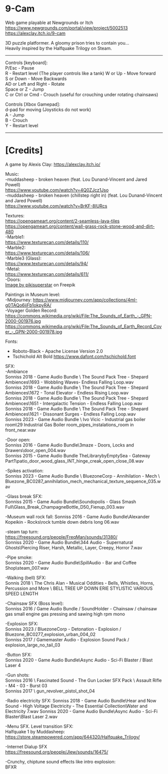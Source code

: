# 9-Cam  
Web game playable at Newgrounds or Itch  
https://www.newgrounds.com/portal/view/project/5002513  
https://alexclay.itch.io/9-cam  

3D puzzle platformer. A gloomy prison tries to contain you...  
Heavily inspired by the Halfquake Trilogy on Steam.  

--------------------

Controls [keyboard]:  
P/Esc - Pause  
R - Restart level
(The player controls like a tank)
W or Up - Move forward  
S or Down - Move Backwards  
AD or Left and Right - Rotate  
Space or Z - Jump  
C or Ctrl or Cmd - Crouch (useful for crouching under rotating chainsaws)  

Controls [Xbox Gamepad]:  
d-pad for moving (Joysticks do not work)  
A - Jump  
B - Crouch  
Y - Restart level  

------------------

# [Credits]  

A game by Alexis Clay:
https://alexclay.itch.io/

Music:  
-muddasheep - broken heaven (feat. Lou Dunand-Vincent and Jared Powell)  
https://www.youtube.com/watch?v=4Q0ZJcz1Jso  
-muddasheep - broken heaven (chillstep right in) (feat. Lou Dunand-Vincent and Jared Powell)  
https://www.youtube.com/watch?v=BrKF-8IURcs  

Textures:  
https://opengameart.org/content/2-seamless-lava-tiles  
https://opengameart.org/content/wall-grass-rock-stone-wood-and-dirt-480  
-Marble1:  
https://www.texturecan.com/details/110/  
-Marble2:  
https://www.texturecan.com/details/106/  
-Marble3 (Glass):  
https://www.texturecan.com/details/94/  
-Metal:  
https://www.texturecan.com/details/611/  
-Doors:  
<a href="https://www.freepik.com/free-vector/realistic-doors-collection-illustration_17806539.htm#query=door%20texture&position=3&from_view=keyword&track=ais">Image by pikisuperstar</a> on Freepik  

Paintings in Museum level:  
-Midjourney: https://www.midjourney.com/app/collections/4mI-g0TAQo6iiFb1okpyRA/  
-Voyager Golden Record:  
https://commons.wikimedia.org/wiki/File:The_Sounds_of_Earth_-_GPN-2000-001976.jpg  
https://commons.wikimedia.org/wiki/File:The_Sounds_of_Earth_Record_Cover_-_GPN-2000-001978.jpg  

Fonts:  
- Roboto-Black - Apache License Version 2.0  
- Tschichold Alt Bold https://www.dafont.com/tschichold.font  

SFX:  
-Ambiance  
Sonniss 2018 - Game Audio Bundle \ The Sound Pack Tree - Shepard Ambiences\1693 - Wobbling Waves- Endless Falling Loop.wav  
Sonniss 2018 - Game Audio Bundle \ The Sound Pack Tree - Shepard Ambiences\1672 - Tonal Elevator - Endless Rising Loop.wav  
Sonniss 2018 - Game Audio Bundle \ The Sound Pack Tree - Shepard Ambiences\1651 - Intergalactic Tension - Endless Falling Loop.wav  
Sonniss 2018 - Game Audio Bundle \ The Sound Pack Tree - Shepard Ambiences\1621 - Dissonant Surges - Endless Falling Loop.wav  
Sonniss 2023 - Game Audio Bundle \ Ivo Vicic - Industrial gas boiler room\29 Industrial Gas  Boiler room_pipes_instalations_room in front_near.wav  

-Door open:  
Sonniss 2016 - Game Audio Bundle\3maze -  Doors, Locks and Drawers\door_open_004.wav  
Sonniss 2015 - Game Audio Bundle TheLibrarybyEmptySea - Gateway Part1\patio_door_wood_glass_INT_hinge_creak_open_close_08.wav  

-Spikes activation:  
Sonniss 2023 - Game Audio Bundle \ BluezoneCorp - Annihilation - Mech \ Bluezone_BC0287_annihilation_mech_mechanical_texture_sequence_035.wav  

-Glass break SFX:  
Sonniss 2015 - Game Audio Bundle\Soundopolis - Glass Smash Full\Glass_Break_ChampagneBottle_D50_Fienup_003.wav  

-Museum wall rock fall:
Sonniss 2016 - Game Audio Bundle\Alexander Kopeikin - Rocks\rock tumble down debris long 06.wav

-steam tap turn:  
https://freesound.org/people/FreqMan/sounds/31380/  
Sonniss 2020 - Game Audio Bundle\344 Audio - Supernatural Ghosts\Piercing Riser, Harsh, Metallic, Layer, Creepy, Horror 7.wav  

-Pipe smoke:  
Sonniss 2020 - Game Audio Bundle\SpillAudio - Bar and Coffee Shop\steam_007.wav  

-Walking (bell) SFX:  
Sonnis 2018 \ The Chris Alan - Musical Oddities - Bells, Whistles, Horns, Percussion and More \ BELL TREE UP DOWN ERIE STYLISTIC VARIOUS SPEED LENGTH  

-Chainsaw SFX (Boss level):  
Sonniss 2016 / Game Audio Bundle / SoundHolder - Chainsaw / chainsaw gas small engine gas pressing and sawing high rpm mono  

-Explosion SFX:  
Sonniss 2023 / BluezoneCorp - Detonation - Explosion / Bluezone_BC0277_explosion_urban_004_02  
Sonniss 2017 / Gamemaster Audio -  Explosion Sound Pack / explosion_large_no_tail_03  

-Button SFX:  
Sonniss 2020 - Game Audio Bundle\Async Audio - Sci-Fi Blaster / Blast Laser 4  

-Gun shots:  
Sonniss 2016 \ Fascinated Sound - The Gun Locker SFX Pack \ Assault Rifle - M4 - 03 - Burst 03  
Sonniss 2017 \ gun_revolver_pistol_shot_04  

-Radio electricity SFX:
Sonniss 2018 - Game Audio Bundle\Hear and Now Sound - High Voltage Electricity - The Essential Collection\Water and Electricity 7.wav
Sonniss 2020 - Game Audio Bundle\Async Audio - Sci-Fi Blaster\Blast Laser 2.wav

-Menu SFX. Level transition SFX:  
Halfquake 1 by Muddasheep: https://store.steampowered.com/app/644320/Halfquake_Trilogy/  

-Internet Dialup SFX  
https://freesound.org/people/Jlew/sounds/16475/  

-Crunchy, chiptune sound effects like intro explosion:  
BFXR  
